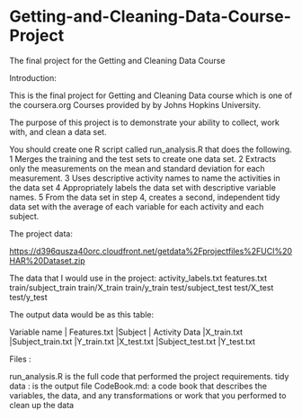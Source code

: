 # Getting-and-Cleaning-Data-Course-Project
The final project for the Getting and Cleaning Data Course


Introduction:

This is the final project for Getting and Cleaning Data course which is one of the coursera.org Courses provided by by Johns Hopkins University.

The purpose of this project is to demonstrate your ability to collect, work with, and clean a data set.

You should create one R script called run_analysis.R that does the following.
	1	Merges the training and the test sets to create one data set.
	2	Extracts only the measurements on the mean and standard deviation for each measurement.
	3	Uses descriptive activity names to name the activities in the data set
	4	Appropriately labels the data set with descriptive variable names.
	5	From the data set in step 4, creates a second, independent tidy data set with the average of each variable for each activity and each subject.

The project data:

https://d396qusza40orc.cloudfront.net/getdata%2Fprojectfiles%2FUCI%20HAR%20Dataset.zip


The data that I would use in the project:
activity_labels.txt
features.txt
train/subject_train
train/X_train
train/y_train
test/subject_test
test/X_test
test/y_test

The output data would be as this table:

Variable name | Features.txt  |Subject             | Activity
Data          |X_train.txt    |Subject_train.txt   |Y_train.txt
              |X_test.txt      |Subject_test.txt   |Y_test.txt

Files :

run_analysis.R is the full code that performed the project requirements.
tidy data : is the output file
CodeBook.md: a code book that describes the variables, the data, and any transformations or work that you performed to clean up the data
